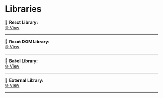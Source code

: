 # Libraries

🔗 **React Library:**  
[🌐 View](https://unpkg.com/maazcodecraft@1.0.1/react.js)

---

🔗 **React DOM Library:**  
[🌐 View](https://unpkg.com/maazcodecraft@1.0.1/react-dom.js)

---

🔗 **Babel Library:**  
[🌐 View](https://unpkg.com/maazcodecraft@1.0.1/babel.js)

---

🔗 **External Library:**  
[🌐 View](https://unpkg.com/maazcodecraft@1.0.1/external-library.js)

---
